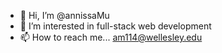 - 👋 Hi, I’m @annissaMu
- 👀 I’m interested in full-stack web development
- 📫 How to reach me... am114@wellesley.edu

